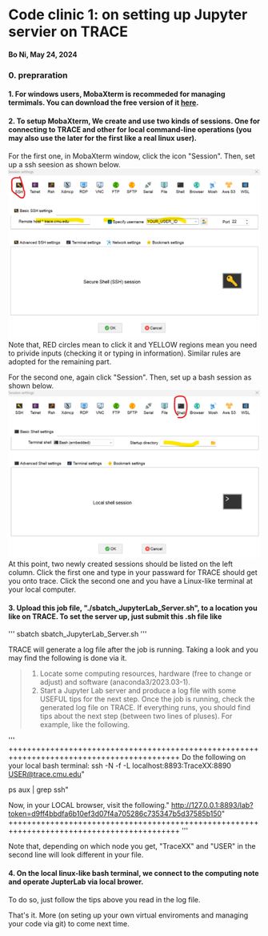 # Code clinic 1: on setting up Jupyter servier on TRACE
#### Bo Ni, May 24, 2024 
### 0. prepraration
#### 1. For windows users, MobaXterm is recommeded for managing termimals. You can download the free version of it [here](https://mobaxterm.mobatek.net/download.html).
#### 2. To setup MobaXterm, We create and use two kinds of sessions. One for connecting to TRACE and other for local command-line operations (you may also use the later for the first like a real linux user).

For the first one, in MobaXterm window, click the icon "Session". Then, set up a ssh seesion as shown below.
![Set up a ssh session that connects to TRACE](./resource/Screenshot_1_ssh_session.png)
Note that, RED circles mean to click it and YELLOW regions mean you need to privide inputs (checking it or typing in information). Similar rules are adopted for the remaining part.

For the second one, again click "Session". Then, set up a bash session as shown below.
![Set up a bash terminal](./resource/Screenshot_2_bash_session.png)
At this point, two newly created sessions should be listed on the left column.
Click the first one and type in your passward for TRACE should get you onto trace.
Click the second one and you have a Linux-like terminal at your local computer.

#### 3. Upload this job file, "./sbatch_JupyterLab_Server.sh", to a location you like on TRACE. To set the server up, just submit this .sh file like

'''
sbatch sbatch_JupyterLab_Server.sh
'''

TRACE will generate a log file after the job is running. Taking a look and you may find the following is done via it.
> 1. Locate some computing resources, hardware (free to change or adjust) and software (anaconda3/2023.03-1). 
> 2. Start a Jupyter Lab server and produce a log file with some USEFUL tips for the next step.
Once the job is running, check the generated log file on TRACE.
If everything runs, you should find tips about the next step (between two lines of pluses). For example, like the following.

'''
+++++++++++++++++++++++++++++++++++++++++++++++++++++++++++++++++++++++++++++++++++++++++++
Do the following on your local bash terminal: 
ssh -N -f -L localhost:8893:TraceXX:8890 USER@trace.cmu.edu"

ps aux | grep ssh"

Now, in your LOCAL browser, visit the following."
http://127.0.0.1:8893/lab?token=d9ff4bbdfa6b10ef3d07f4a705286c735347b5d37585b150"
+++++++++++++++++++++++++++++++++++++++++++++++++++++++++++++++++++++++++++++++++++++++++++
'''

Note that, depending on which node you get, "TraceXX" and "USER" in the second line will look different in your file.

#### 4. On the local linux-like bash terminal, we connect to the computing note and operate JupterLab via local brower.
To do so, just follow the tips above you read in the log file.

That's it. More (on seting up your own virtual enviroments and managing your code via git) to come next time.


